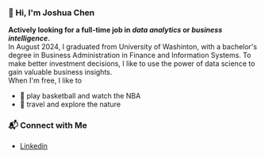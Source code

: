 ### 👋 Hi, I'm Joshua Chen
**Actively looking for a full-time job in _data analytics_ or _business intelligence_.**  
In August 2024, I graduated from University of Washinton, with a bachelor's degree in Business Administration in Finance and Information Systems. To make better investment decisions, I like to use the power of data science to gain valuable business insights.  
When I'm free, I like to  
* 🏀 play basketball and watch the NBA
* 🚞 travel and explore the nature
### 📬 Connect with Me
* [Linkedin](https://www.linkedin.com/in/joshua-chen-a10359196/)  
